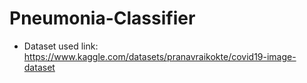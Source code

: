 # Pneumonia-Classifier
- Dataset used link: https://www.kaggle.com/datasets/pranavraikokte/covid19-image-dataset
